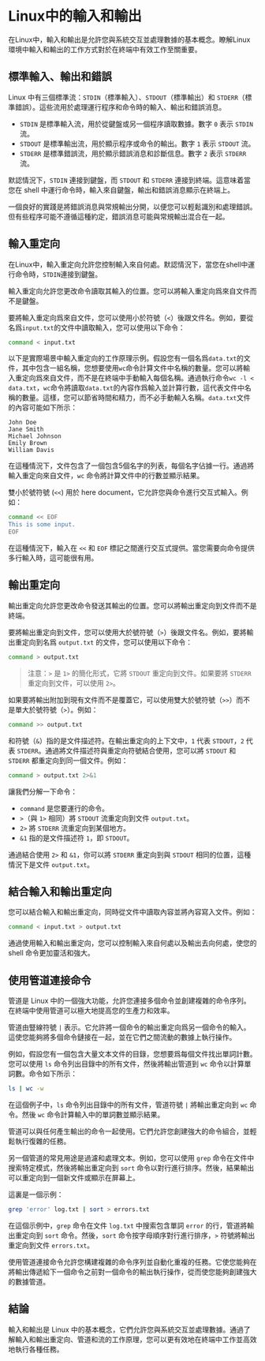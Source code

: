 # Linux中的輸入和輸出

在Linux中，輸入和輸出是允許您與系統交互並處理數據的基本概念。瞭解Linux環境中輸入和輸出的工作方式對於在終端中有效工作至關重要。

## 標準輸入、輸出和錯誤

Linux 中有三個標準流：`STDIN`（標準輸入）、`STDOUT`（標準輸出）和 `STDERR`（標準錯誤）。這些流用於處理運行程序和命令時的輸入、輸出和錯誤消息。

- `STDIN` 是標準輸入流，用於從鍵盤或另一個程序讀取數據。數字 `0` 表示 `STDIN` 流。
- `STDOUT` 是標準輸出流，用於顯示程序或命令的輸出。數字 `1` 表示 `STDOUT` 流。
- `STDERR` 是標準錯誤流，用於顯示錯誤消息和診斷信息。數字 `2` 表示 `STDERR` 流。

默認情況下，`STDIN` 連接到鍵盤，而 `STDOUT` 和 `STDERR` 連接到終端。這意味着當您在 shell 中運行命令時，輸入來自鍵盤，輸出和錯誤消息顯示在終端上。

一個良好的實踐是將錯誤消息與常規輸出分開，以便您可以輕鬆識別和處理錯誤。但有些程序可能不遵循這種約定，錯誤消息可能與常規輸出混合在一起。

## 輸入重定向

在Linux中，輸入重定向允許您控制輸入來自何處。默認情況下，當您在shell中運行命令時，`STDIN`連接到鍵盤。

輸入重定向允許您更改命令讀取其輸入的位置。您可以將輸入重定向爲來自文件而不是鍵盤。

要將輸入重定向爲來自文件，您可以使用小於符號（`<`）後跟文件名。例如，要從名爲`input.txt`的文件中讀取輸入，您可以使用以下命令：

```sh
command < input.txt
```

以下是實際場景中輸入重定向的工作原理示例。假設您有一個名爲`data.txt`的文件，其中包含一組名稱，您想要使用`wc`命令計算文件中名稱的數量。您可以將輸入重定向爲來自文件，而不是在終端中手動輸入每個名稱。通過執行命令`wc -l < data.txt`，`wc`命令將讀取`data.txt`的內容作爲輸入並計算行數，這代表文件中名稱的數量。這樣，您可以節省時間和精力，而不必手動輸入名稱。`data.txt`文件的內容可能如下所示：

```
John Doe
Jane Smith
Michael Johnson
Emily Brown
William Davis
```

在這種情況下，文件包含了一個包含5個名字的列表，每個名字佔據一行。通過將輸入重定向來自文件，`wc` 命令將計算文件中的行數並顯示結果。

雙小於號符號 (`<<`) 用於 here document，它允許您與命令進行交互式輸入。例如：

```sh
command << EOF
This is some input.
EOF
```

在這種情況下，輸入在 `<<` 和 `EOF` 標記之間進行交互式提供。當您需要向命令提供多行輸入時，這可能很有用。

## 輸出重定向

輸出重定向允許您更改命令發送其輸出的位置。您可以將輸出重定向到文件而不是終端。

要將輸出重定向到文件，您可以使用大於號符號（`>`）後跟文件名。例如，要將輸出重定向到名爲 `output.txt` 的文件，您可以使用以下命令：

```sh
command > output.txt
```

> 注意：`>` 是 `1>` 的簡化形式，它將 `STDOUT` 重定向到文件。如果要將 `STDERR` 重定向到文件，可以使用 `2>`。

如果要將輸出附加到現有文件而不是覆蓋它，可以使用雙大於號符號（`>>`）而不是單大於號符號（`>`）。例如：

```sh
command >> output.txt
```

和符號（`&`）指的是文件描述符。在輸出重定向的上下文中，`1` 代表 `STDOUT`，`2` 代表 `STDERR`。通過將文件描述符與重定向符號結合使用，您可以將 `STDOUT` 和 `STDERR` 都重定向到同一個文件。例如：

```sh
command > output.txt 2>&1
```

讓我們分解一下命令：

- `command` 是您要運行的命令。
- `>`（與 `1>` 相同）將 `STDOUT` 流重定向到文件 `output.txt`。
- `2>` 將 `STDERR` 流重定向到某個地方。
- `&1` 指的是文件描述符 `1`，即 `STDOUT`。

通過結合使用 `2>` 和 `&1`，你可以將 `STDERR` 重定向到與 `STDOUT` 相同的位置，這種情況下是文件 `output.txt`。

## 結合輸入和輸出重定向

您可以結合輸入和輸出重定向，同時從文件中讀取內容並將內容寫入文件。例如：

```sh
command < input.txt > output.txt
```

通過使用輸入和輸出重定向，您可以控制輸入來自何處以及輸出去向何處，使您的 shell 命令更加靈活和強大。

## 使用管道連接命令

管道是 Linux 中的一個強大功能，允許您連接多個命令並創建複雜的命令序列。在終端中使用管道可以極大地提高您的生產力和效率。

管道由豎線符號 `|` 表示。它允許將一個命令的輸出重定向爲另一個命令的輸入。這使您能夠將多個命令鏈接在一起，並在它們之間流動的數據上執行操作。

例如，假設您有一個包含大量文本文件的目錄，您想要爲每個文件找出單詞計數。您可以使用 `ls` 命令列出目錄中的所有文件，然後將輸出管道到 `wc` 命令以計算單詞數。命令如下所示：

```sh
ls | wc -w
```

在這個例子中，`ls` 命令列出目錄中的所有文件，管道符號 `|` 將輸出重定向到 `wc` 命令。然後 `wc` 命令計算輸入中的單詞數並顯示結果。

管道可以與任何產生輸出的命令一起使用。它們允許您創建強大的命令組合，並輕鬆執行復雜的任務。

另一個管道的常見用途是過濾和處理文本。例如，您可以使用 `grep` 命令在文件中搜索特定模式，然後將輸出重定向到 `sort` 命令以對行進行排序。然後，結果輸出可以重定向到一個新文件或顯示在屏幕上。

這裏是一個示例：

```sh
grep 'error' log.txt | sort > errors.txt
```

在這個示例中，`grep` 命令在文件 `log.txt` 中搜索包含單詞 `error` 的行，管道將輸出重定向到 `sort` 命令。然後，`sort` 命令按字母順序對行進行排序，`>` 符號將輸出重定向到文件 `errors.txt`。

使用管道連接命令允許您構建複雜的命令序列並自動化重複的任務。它使您能夠在將輸出傳遞給下一個命令之前對一個命令的輸出執行操作，從而使您能夠創建強大的數據管道。

## 結論

輸入和輸出是 Linux 中的基本概念，它們允許您與系統交互並處理數據。通過了解輸入和輸出重定向、管道和流的工作原理，您可以更有效地在終端中工作並高效地執行各種任務。

